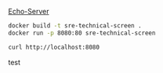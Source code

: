 [Echo-Server](https://ealenn.github.io/Echo-Server/pages/quick-start/docker.html)

``` bash
docker build -t sre-technical-screen .
docker run -p 8080:80 sre-technical-screen

curl http://localhost:8080
```
test